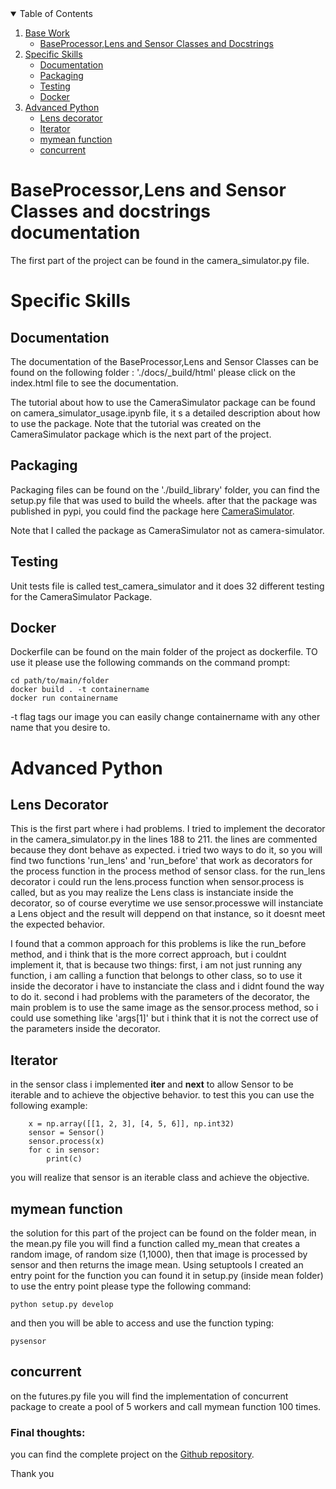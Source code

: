


<!-- TABLE OF CONTENTS -->
<details open="open">
  <summary>Table of Contents</summary>
  <ol>
    <li>
      <a href="#Base_Work">Base Work</a>
      <ul>
        <li><a href="#BaseProcessorClass">BaseProcessor,Lens and Sensor Classes and Docstrings</a></li>
      </ul>
    </li>
    <li>
      <a href="#SpecificSkills">Specific Skills</a>
      <ul>
        <li><a href="#Documentation">Documentation</a></li>
        <li><a href="#Packaging">Packaging</a></li>
        <li><a href="#Testing">Testing</a></li>
        <li><a href="#Docker">Docker</a></li>
      </ul>
    </li>
    <li>
      <a href="#AdvancedPython">Advanced Python</a>
      <ul>
        <li><a href="#Lensdecorator">Lens decorator</a></li>
        <li><a href="#iterator">Iterator</a></li>
        <li><a href="#mymeanfunction">mymean function</a></li>        
        <li><a href="#concurrent">concurrent</a></li>
      </ul>
    </li>

  </ol>
</details>

<p id="Base_Work">
</p>

<p id="BaseProcessorClass">
</p>

# BaseProcessor,Lens and Sensor Classes and docstrings documentation

The first part of the project can be found in the camera_simulator.py file.




<p id="SpecificSkills">
</p>

# Specific Skills

<p id="Documentation">
</p>

## Documentation

The documentation of the BaseProcessor,Lens and Sensor Classes can be found on the following folder : './docs/_build/html'
please click on the index.html file to see the documentation.

The tutorial about how to use the CameraSimulator package can be found on camera_simulator_usage.ipynb file, it s a detailed description about how to use the package. Note that the tutorial was created on the CameraSimulator package which is the next part of the project.


<p id="Packaging">
</p>

## Packaging

Packaging files can be found on the './build_library' folder, you can find the setup.py file that was used to build the wheels. after that the package was published in pypi, you could find the package here [CameraSimulator](https://pypi.org/project/CameraSimulator/). 

Note that I called the package as CameraSimulator not as camera-simulator.

<p id="Testing">
</p>

## Testing

Unit tests file is called test_camera_simulator and it does 32 different testing for the CameraSimulator Package.

<p id="Docker">
</p>

## Docker

Dockerfile can be found on the main folder of the project as dockerfile. TO use it please use the following commands on the command prompt:


    cd path/to/main/folder
    docker build . -t containername
    docker run containername


-t flag tags our image you can easily change containername with any other name that you desire to.

# Advanced Python

<p id="AdvancedPython">
</p>

## Lens Decorator

<p id="Lensdecorator">
</p>

This is the first part where i had problems. I tried to implement the decorator in the camera_simulator.py in the lines 188 to 211. the lines are commented because they dont behave as expected. i tried two ways to do it, so you will find two functions 'run_lens' and 'run_before' that work as decorators for the process function in the process method of sensor class.
for the run_lens decorator i could run the lens.process function when sensor.process is called, but as you may realize the Lens class is instanciate inside the decorator, so of course everytime we use sensor.processwe will instanciate a Lens object and the result will deppend on that instance, so it doesnt meet the expected behavior. 

I found that a common approach for this problems is like the run_before method, and i think that is the more correct approach, but i couldnt implement it, that is because two things: first, i am not just running any function, i am calling a function that belongs to other class, so to use it inside the decorator i have to instanciate the class and i didnt found the way to do it. second i had problems with the parameters of the decorator, the main problem is to use the same image as the sensor.process method, so i could use something like 'args[1]' but i think that it is not the correct use of 
the parameters inside the decorator.

## Iterator

<p id="Iterator">
</p>

in the sensor class i implemented __iter__ and __next__ to allow Sensor to be iterable and to achieve the objective behavior. to test this you can use the following example:


        x = np.array([[1, 2, 3], [4, 5, 6]], np.int32)
        sensor = Sensor()
        sensor.process(x)
        for c in sensor:
            print(c)

you will realize that sensor is an iterable class and achieve the objective.

<p id="mymeanfunction">
</p>

## mymean function

the solution for this part of the project can be found on the folder mean, in the mean.py file you will find a function called my_mean that creates a random image, of random size (1,1000), then that image is processed by sensor and then returns the image mean. 
Using setuptools I created an entry point for the function you can found it in setup.py (inside mean folder)
to use the entry point please type the following command:

    python setup.py develop

and then you will be able to access and use the function typing:

    pysensor

<p id="concurrent">
</p>

## concurrent

on the futures.py file you will find the implementation of concurrent package to create a pool of 5 workers and call mymean function 100 times.




### Final thoughts:

you can find the complete project on the [Github repository](https://pypi.org/project/CameraSimulator/).

Thank you
